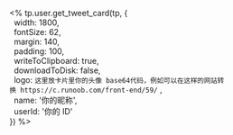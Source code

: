 <% tp.user.get_tweet_card(tp, {  
  width: 1800,  
  fontSize: 62,  
  margin: 140,  
  padding: 100,  
  writeToClipboard: true,  
  downloadToDisk: false,  
  logo: `这里放卡片里你的头像 base64代码，例如可以在这样的网站转换 https://c.runoob.com/front-end/59/` ,  
  name: '你的昵称',  
  userId: '你的 ID'  
}) %>